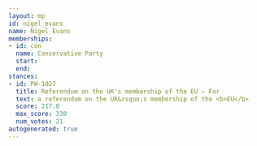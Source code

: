 ```yaml
---
layout: mp
id: nigel_evans
name: Nigel Evans
memberships:
- id: con
  name: Conservative Party
  start: 
  end: 
stances:
- id: PW-1027
  title: Referendum on the UK's membership of the EU — For
  text: a referendum on the UK&rsquo;s membership of the <b>EU</b>
  score: 217.0
  max_score: 330
  num_votes: 21
autogenerated: true
---
```

